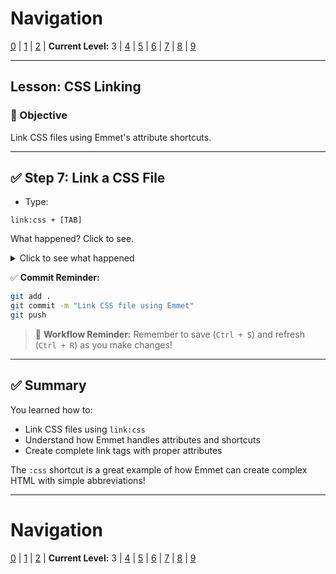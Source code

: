 # Navigation
[0](./emmet-intro-lv0.md) | [1](./emmet-intro-lv1.md) | [2](./emmet-intro-lv2.md) | **Current Level:** 3 | [4](./emmet-intro-lv4.md) | [5](./emmet-intro-lv5.md) | [6](./emmet-intro-lv6.md) | [7](./emmet-intro-lv7.md) | [8](./emmet-intro-lv8.md) | [9](./emmet-intro-lv9.md)

---

## Lesson: CSS Linking

### 🎯 Objective

Link CSS files using Emmet's attribute shortcuts.

---

## ✅ Step 7: Link a CSS File

* Type:

```
link:css + [TAB]
```

What happened? Click to see.

<details>
  <summary>Click to see what happened</summary>
  <div>
    <p>This created a complete CSS link tag `<link rel="stylesheet" href="style.css">`! Emmet automatically added the `rel` attribute and linked to your `style.css` file. The `:css` part tells Emmet to create a stylesheet link specifically.</p>
  </div>
</details>

✅ **Commit Reminder:**

```bash
git add .
git commit -m "Link CSS file using Emmet"
git push
```

> 🔄 **Workflow Reminder:** Remember to save (`Ctrl + S`) and refresh (`Ctrl + R`) as you make changes!

---

## ✅ Summary

You learned how to:
* Link CSS files using `link:css`
* Understand how Emmet handles attributes and shortcuts
* Create complete link tags with proper attributes

The `:css` shortcut is a great example of how Emmet can create complex HTML with simple abbreviations!

---

# Navigation
[0](./emmet-intro-lv0.md) | [1](./emmet-intro-lv1.md) | [2](./emmet-intro-lv2.md) | **Current Level:** 3 | [4](./emmet-intro-lv4.md) | [5](./emmet-intro-lv5.md) | [6](./emmet-intro-lv6.md) | [7](./emmet-intro-lv7.md) | [8](./emmet-intro-lv8.md) | [9](./emmet-intro-lv9.md) 